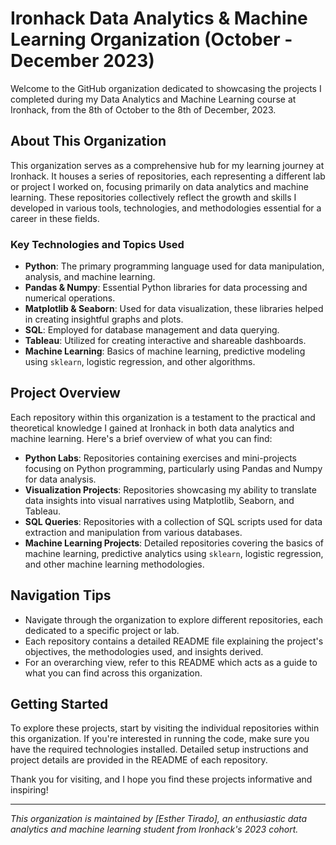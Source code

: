# Ironhack Data Analytics & Machine Learning Organization (October - December 2023)

Welcome to the GitHub organization dedicated to showcasing the projects I completed during my Data Analytics and Machine Learning course at Ironhack, from the 8th of October to the 8th of December, 2023.

## About This Organization
This organization serves as a comprehensive hub for my learning journey at Ironhack. It houses a series of repositories, each representing a different lab or project I worked on, focusing primarily on data analytics and machine learning. These repositories collectively reflect the growth and skills I developed in various tools, technologies, and methodologies essential for a career in these fields.

### Key Technologies and Topics Used
- **Python**: The primary programming language used for data manipulation, analysis, and machine learning.
- **Pandas & Numpy**: Essential Python libraries for data processing and numerical operations.
- **Matplotlib & Seaborn**: Used for data visualization, these libraries helped in creating insightful graphs and plots.
- **SQL**: Employed for database management and data querying.
- **Tableau**: Utilized for creating interactive and shareable dashboards.
- **Machine Learning**: Basics of machine learning, predictive modeling using `sklearn`, logistic regression, and other algorithms.

## Project Overview
Each repository within this organization is a testament to the practical and theoretical knowledge I gained at Ironhack in both data analytics and machine learning. Here's a brief overview of what you can find:

- **Python Labs**: Repositories containing exercises and mini-projects focusing on Python programming, particularly using Pandas and Numpy for data analysis.
- **Visualization Projects**: Repositories showcasing my ability to translate data insights into visual narratives using Matplotlib, Seaborn, and Tableau.
- **SQL Queries**: Repositories with a collection of SQL scripts used for data extraction and manipulation from various databases.
- **Machine Learning Projects**: Detailed repositories covering the basics of machine learning, predictive analytics using `sklearn`, logistic regression, and other machine learning methodologies.

## Navigation Tips
- Navigate through the organization to explore different repositories, each dedicated to a specific project or lab.
- Each repository contains a detailed README file explaining the project's objectives, the methodologies used, and insights derived.
- For an overarching view, refer to this README which acts as a guide to what you can find across this organization.

## Getting Started
To explore these projects, start by visiting the individual repositories within this organization. If you're interested in running the code, make sure you have the required technologies installed. Detailed setup instructions and project details are provided in the README of each repository.


Thank you for visiting, and I hope you find these projects informative and inspiring!

---

*This organization is maintained by [Esther Tirado], an enthusiastic data analytics and machine learning student from Ironhack's 2023 cohort.*

